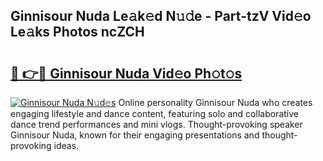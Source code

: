 ## Ginnisour Nuda Le𝚊k𝚎d N𝚞𝚍e - Part-tzV Vid𝚎o Le𝚊ks Photos ncZCH

# <h2><a href="http://fbf32i.evod.top/?m=Ginnisour+Nuda">🔗 👉🔴 Ginnisour Nuda Vid𝚎o Ph𝚘t𝚘s</a></h2>

[![Ginnisour Nuda N𝚞d𝚎s](https://i.imgur.com/8V9OHl7.gif)](http://fbf32i.evod.top/?m=Ginnisour+Nuda)
Online personality Ginnisour Nuda who creates engaging lifestyle and dance content, featuring solo and collaborative dance trend performances and mini vlogs. Thought-provoking speaker Ginnisour Nuda, known for their engaging presentations and thought-provoking ideas. 
